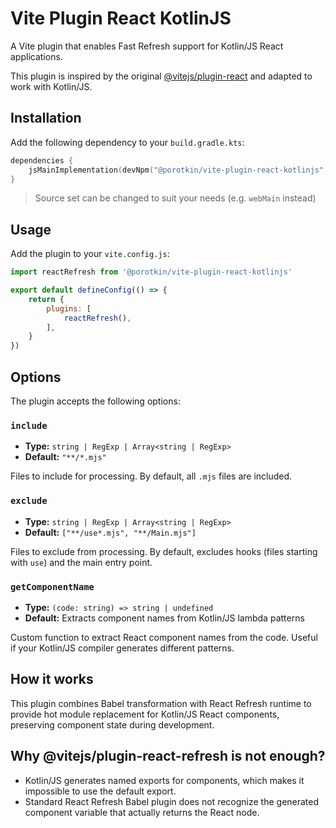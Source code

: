 # Vite Plugin React KotlinJS

A Vite plugin that enables Fast Refresh support for Kotlin/JS React applications. 

This plugin is inspired by the original 
[@vitejs/plugin-react](https://github.com/vitejs/vite-plugin-react/tree/main) and adapted to work with Kotlin/JS.

## Installation

Add the following dependency to your `build.gradle.kts`:
```kotlin
dependencies {
    jsMainImplementation(devNpm("@porotkin/vite-plugin-react-kotlinjs", "^0.0.1"))
}
```

> Source set can be changed to suit your needs (e.g. `webMain` instead)

## Usage

Add the plugin to your `vite.config.js`:
```javascript
import reactRefresh from '@porotkin/vite-plugin-react-kotlinjs'

export default defineConfig(() => {
    return {
        plugins: [
            reactRefresh(),
        ],
    }
})
```

## Options

The plugin accepts the following options:

### `include`

- **Type:** `string | RegExp | Array<string | RegExp>`
- **Default:** `"**/*.mjs"`

Files to include for processing. By default, all `.mjs` files are included.

### `exclude`

- **Type:** `string | RegExp | Array<string | RegExp>`
- **Default:** `["**/use*.mjs", "**/Main.mjs"]`

Files to exclude from processing. By default, excludes hooks (files starting with `use`) and the main entry point.

### `getComponentName`

- **Type:** `(code: string) => string | undefined`
- **Default:** Extracts component names from Kotlin/JS lambda patterns

Custom function to extract React component names from the code. Useful if your Kotlin/JS compiler generates different patterns.

## How it works

This plugin combines Babel transformation with React Refresh runtime to provide hot module replacement for Kotlin/JS React components, preserving component state during development.

## Why @vitejs/plugin-react-refresh is not enough?

- Kotlin/JS generates named exports for components, which makes it impossible to use the default export.
- Standard React Refresh Babel plugin does not recognize the generated component variable that actually returns the React node. 
